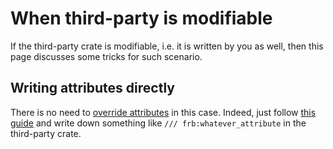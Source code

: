 # When third-party is modifiable

If the third-party crate is modifiable, i.e. it is written by you as well,
then this page discusses some tricks for such scenario.

## Writing attributes directly

There is no need to [override attributes](override-attributes) in this case.
Indeed, just follow [this guide](../../custom/attributes) and write down something like 
`/// frb:whatever_attribute` in the third-party crate.
